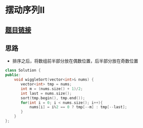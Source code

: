 # 摆动序列II
## [题目链接](https://leetcode-cn.com/explore/interview/card/top-interview-quesitons-in-2018/270/sort-search/1170/)
## 思路
- 排序之后，将数组前半部分放在偶数位置，后半部分放在奇数位置
```c++
class Solution {
public:
    void wiggleSort(vector<int>& nums) {
       vector<int> tmp = nums;
       int m = (nums.size() + 1)/2;
       int last = nums.size();
       sort(tmp.begin(), tmp.end());
       for(int i = 0; i < nums.size(); i++){
           nums[i] = i%2 == 0 ? tmp[--m] : tmp[--last];
       }
    }
};
```